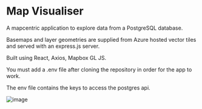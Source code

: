 # Map Visualiser
A mapcentric application to explore data from a PostgreSQL database.

Basemaps and layer geometries are supplied from Azure hosted vector tiles and served with an express.js server.

Built using React, Axios, Mapbox GL JS.

You must add a .env file after cloning the repository in order for the app to work.

The env file contains the keys to access the postgres api.

![image](https://user-images.githubusercontent.com/66959816/161083812-fc9ea4ea-5002-4d09-ade1-e8e100a403c5.png)
